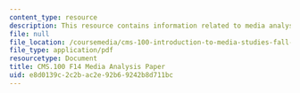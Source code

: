 ```yaml
---
content_type: resource
description: This resource contains information related to media analysis paper.
file: null
file_location: /coursemedia/cms-100-introduction-to-media-studies-fall-2014/e8d0139c2c2bac2e92b69242b8d711bc_MITCMS_100F14_Mda_Anal_Std.pdf
file_type: application/pdf
resourcetype: Document
title: CMS.100 F14 Media Analysis Paper
uid: e8d0139c-2c2b-ac2e-92b6-9242b8d711bc
---
```

